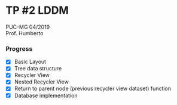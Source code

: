 # TP #2 LDDM  
PUC-MG 04/2019  
Prof. Humberto  

### Progress
- [x] Basic Layout
- [x] Tree data structure
- [x] Recycler View
- [x] Nested Recycler View
- [x] Return to parent node (previous recycler view dataset) function
- [x] Database implementation
